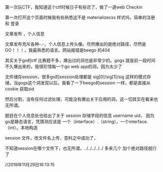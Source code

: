第一次玩CTF，我知道这个ctf时候日子有些迟了，做了一道web Checkin

第一次打开这个页面时候我有些熟悉这不是 materializecss 样式吗，简单的注册 和 登录

文章发布 ，个人信息

文章发布充斥各种-.-，个人信息上传头像。尽然爆出的是绝对路径，尽然是GO！！！，我最熟悉的语言。网站报错是beego 的404

其实关于go的ctf 比赛题不多，爆出过的洞也是非常少的。gogs 就是前一段时间不久爆出来的，我很珍惜每一个go web app的洞，因为太少了

文件储存session，很多go的session处理都是 sig[0]/sig[1]/sig 这样的模式存储，当gogs这个洞发现以后，我看了一下beego的session 一样，都是直接从cookie 获取sid

然后分割，没有任何过滤处理，可能没有爆出关于应用的洞，这一切其实在看来也无所谓。

题目在个人信息处也给出了关于 session 存储字段的信息 username uid， 因为go是静态语言，凭猜测应该是 一个（interface）.（string），一个interface.（int）。本地构造

session 文件，改文件名上传，意料之中成功了，

不知道session在哪个文件下，也无所谓，../../../../../ 多来几个 加个绝对路径就行了

//2018年11月29日16:13:15